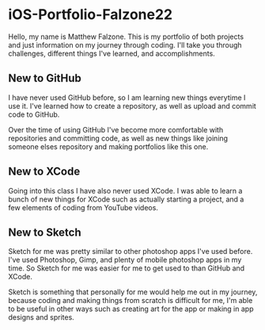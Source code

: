 # iOS-Portfolio-Falzone22

Hello, my name is Matthew Falzone. This is my portfolio of both projects and just information on my journey through coding. I'll take you through challenges, different things I've learned, and accomplishments.

## New to GitHub

I have never used GitHub before, so I am learning new things everytime I use it. I've learned how to create a repository, as well as upload and commit code to GitHub.

Over the time of using GitHub I've become more comfortable with repositories and committing code, as well as new things like joining someone elses repository and making portfolios like this one.

## New to XCode

Going into this class I have also never used XCode. I was able to learn a bunch of new things for XCode such as actually starting a project, and a few elements of coding from YouTube videos.

## New to Sketch

Sketch for me was pretty similar to other photoshop apps I've used before. I've used Photoshop, Gimp, and plenty of mobile photoshop apps in my time. So Sketch for me was easier for me to get used to than GitHub and XCode.

Sketch is something that personally for me would help me out in my journey, because coding and making things from scratch is difficult for me, I'm able to be useful in other ways such as creating art for the app or making in app designs and sprites.
